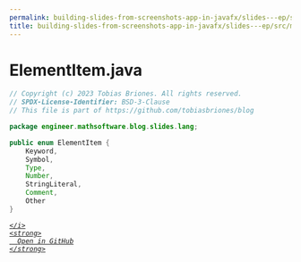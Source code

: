 ```yaml
---
permalink: building-slides-from-screenshots-app-in-javafx/slides---ep/src/main/java/engineer/mathsoftware/blog/slides/lang/ElementItem.java.html
title: building-slides-from-screenshots-app-in-javafx/slides---ep/src/main/java/engineer/mathsoftware/blog/slides/lang/ElementItem.java
---
```


# ElementItem.java
```java
// Copyright (c) 2023 Tobias Briones. All rights reserved.
// SPDX-License-Identifier: BSD-3-Clause
// This file is part of https://github.com/tobiasbriones/blog

package engineer.mathsoftware.blog.slides.lang;

public enum ElementItem {
    Keyword,
    Symbol,
    Type,
    Number,
    StringLiteral,
    Comment,
    Other
}

```
<div class="social open-gh-btn my-4">
  <a class="btn btn-github" href="https://github.com/tobiasbriones/blog/tree/main/swe/dev/java/javafx/drawing/productivity/building-slides-from-screenshots-app-in-javafx/slides---ep/src/main/java/engineer/mathsoftware/blog/slides/lang/ElementItem.java" target="_blank">
    <i class="fab fa-github">
      
    </i>
    <strong>
      Open in GitHub
    </strong>
  </a>
</div>